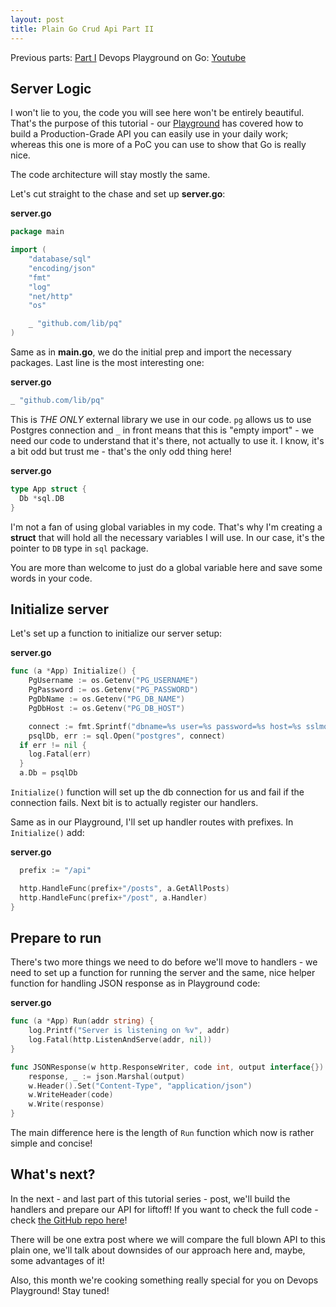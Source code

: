 ```yaml
---
layout: post
title: Plain Go Crud Api Part II
---
```


Previous parts: [Part I](https://akondas.com/Plain-Go-Crud-Api-Part-I/) 
Devops Playground on Go: [Youtube](https://www.youtube.com/watch?v=JpznEfXcoe0)

## Server Logic

I won't lie to you, the code you will see here won't be entirely beautiful. That's the purpose of this tutorial - our [Playground](https://www.youtube.com/watch?v=JpznEfXcoe0) has covered how to build a Production-Grade API you can easily use in your daily work; whereas this one is more of a PoC you can use to show that Go is really nice.

The code architecture will stay mostly the same.

Let's cut straight to the chase and set up **server.go**:

**server.go**
```go
package main

import (
	"database/sql"
	"encoding/json"
	"fmt"
	"log"
	"net/http"
	"os"

	_ "github.com/lib/pq"
)
```

Same as in **main.go**, we do the initial prep and import the necessary packages. Last line is the most interesting one:

**server.go**
```go
_ "github.com/lib/pq"
```

This is *THE ONLY* external library we use in our code. `pg` allows us to use Postgres connection and `_` in front means that this is "empty import" - we need our code to understand that it's there, not actually to use it. I know, it's a bit odd but trust me - that's the only odd thing here!

**server.go**
```go
type App struct {
  Db *sql.DB
}
```

I'm not a fan of using global variables in my code. That's why I'm creating a **struct** that will hold all the necessary variables I will use. In our case, it's the pointer to `DB` type in `sql` package.

You are more than welcome to just do a global variable here and save some words in your code.

## Initialize server

Let's set up a function to initialize our server setup:

**server.go**
```go
func (a *App) Initialize() {
	PgUsername := os.Getenv("PG_USERNAME")
	PgPassword := os.Getenv("PG_PASSWORD")
	PgDbName := os.Getenv("PG_DB_NAME")
	PgDbHost := os.Getenv("PG_DB_HOST")

	connect := fmt.Sprintf("dbname=%s user=%s password=%s host=%s sslmode=disable", PgDbName, PgUsername, PgPassword, PgDbHost)
	psqlDb, err := sql.Open("postgres", connect)
  if err != nil {
    log.Fatal(err)
  }
  a.Db = psqlDb
```

`Initialize()` function will set up the db connection for us and fail if the connection fails. Next bit is to actually register our handlers.

Same as in our Playground, I'll set up handler routes with prefixes. In `Initialize()` add:

**server.go**
```go
  prefix := "/api"

  http.HandleFunc(prefix+"/posts", a.GetAllPosts)
  http.HandleFunc(prefix+"/post", a.Handler)
}
```

## Prepare to run

There's two more things we need to do before we'll move to handlers - we need to set up a function for running the server and the same, nice helper function for handling JSON response as in Playground code:

**server.go**
```go
func (a *App) Run(addr string) {
	log.Printf("Server is listening on %v", addr)
	log.Fatal(http.ListenAndServe(addr, nil))
}

func JSONResponse(w http.ResponseWriter, code int, output interface{}) {
	response, _ := json.Marshal(output)
	w.Header().Set("Content-Type", "application/json")
	w.WriteHeader(code)
	w.Write(response)
}
```

The main difference here is the length of `Run` function which now is rather simple and concise!

## What's next?

In the next - and last part of this tutorial series - post, we'll build the handlers and prepare our API for liftoff! If you want to check the full code - check [the GitHub repo here](https://github.com/youshy/plain-go-crud)!

There will be one extra post where we will compare the full blown API to this plain one, we'll talk about downsides of our approach here and, maybe, some advantages of it!

Also, this month we're cooking something really special for you on Devops Playground! Stay tuned!
